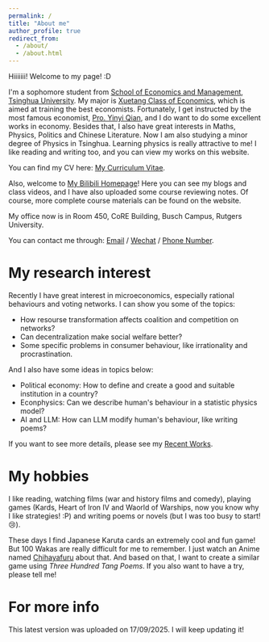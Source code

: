 ```yaml
---
permalink: /
title: "About me"
author_profile: true
redirect_from: 
  - /about/
  - /about.html
---
```


Hiiiiiii! Welcome to my page! :D

I'm a sophomore student from [School of Economics and Management](https://www.sem.tsinghua.edu.cn/), [Tsinghua University](https://www.tsinghua.edu.cn/index.htm). My major is [Xuetang Class of Economics](https://ug.sem.tsinghua.edu.cn/bkjbkxm/jjxxtb.htm), which is aimed at training the best economists. Fortunately, I get instructed by the most famous economist, [Pro. Yinyi Qian](https://www.sem.tsinghua.edu.cn/info/1206/31907.htm), and I do want to do some excellent works in economy. Besides that, I also have great interests in Maths, Physics, Politics and Chinese Literature. Now I am also studying a minor degree of Physics in Tsinghua. Learning physics is really attractive to me! I like reading and writing too, and you can view my works on this website.

You can find my CV here: [My Curriculum Vitae](<../assets/CV Yexuan Li.pdf>).

Also, welcome to [My Bilibili Homepage](https://space.bilibili.com/1122146233?spm_id_from=333.33.0.0)! Here you can see my blogs and class videos, and I have also uploaded some course reviewing notes. Of course, more complete course materials can be found on the website.

My office now is in Room 450, CoRE Building, Busch Campus, Rutgers University.

You can contact me through: [Email](liyexuan23@mails.tsinghua.edu.cn) / [Wechat](../images/Wechat.jpg) / [Phone Number](+86-13961583379).

My research interest
======
Recently I have great interest in microeconomics, especially rational behaviours and voting networks. I can show you some of the topics:

- How resourse transformation affects coalition and competition on networks?
- Can decentralization make social welfare better?
- Some specific problems in consumer behaviour, like irrationality and procrastination.

And I also have some ideas in topics below:

- Political economy: How to define and create a good and suitable institution in a country?
- Econphysics: Can we describe human's behaviour in a statistic physics model?
- AI and LLM: How can LLM modify human's behaviour, like writing poems?

If you want to see more details, please see my [Recent Works](https://leeody.github.io/recentworks/).

My hobbies
======
I like reading, watching films (war and history films and comedy), playing games (Kards, Heart of Iron IV and Waorld of Warships, now you know why I like strategies! :P) and writing poems or novels (but I was too busy to start!😢).

These days I find Japanese Karuta cards an extremely cool and fun game! But 100 Wakas are really difficult for me to remember. I just watch an Anime named [Chihayafuru](https://www.bilibili.com/bangumi/play/ep11240?spm_id_from=333.337.0.0&from_spmid=666.25.episode.0) about that. And based on that, I want to create a similar game using *Three Hundred Tang Poems*. If you also want to have a try, please tell me!


<!--
My recent research interests are mainly about 
1. Register a GitHub account if you don't have one and confirm your e-mail (required!)
1. Fork [this template](https://github.com/academicpages/academicpages.github.io) by clicking the "Use this template" button in the top right. 
1. Go to the repository's settings (rightmost item in the tabs that start with "Code", should be below "Unwatch"). Rename the repository "[your GitHub username].github.io", which will also be your website's URL.
1. Set site-wide configuration and create content & metadata (see below -- also see [this set of diffs](http://archive.is/3TPas) showing what files were changed to set up [an example site](https://getorg-testacct.github.io) for a user with the username "getorg-testacct")
1. Upload any files (like PDFs, .zip files, etc.) to the files/ directory. They will appear at https://[your GitHub username].github.io/files/example.pdf.  
1. Check status by going to the repository settings, in the "GitHub pages" section

Site-wide configuration
------
The main configuration file for the site is in the base directory in [_config.yml](https://github.com/academicpages/academicpages.github.io/blob/master/_config.yml), which defines the content in the sidebars and other site-wide features. You will need to replace the default variables with ones about yourself and your site's github repository. The configuration file for the top menu is in [_data/navigation.yml](https://github.com/academicpages/academicpages.github.io/blob/master/_data/navigation.yml). For example, if you don't have a portfolio or blog posts, you can remove those items from that navigation.yml file to remove them from the header. 

Create content & metadata
------
For site content, there is one Markdown file for each type of content, which are stored in directories like _publications, _talks, _posts, _teaching, or _pages. For example, each talk is a Markdown file in the [_talks directory](https://github.com/academicpages/academicpages.github.io/tree/master/_talks). At the top of each Markdown file is structured data in YAML about the talk, which the theme will parse to do lots of cool stuff. The same structured data about a talk is used to generate the list of talks on the [Talks page](https://academicpages.github.io/talks), each [individual page](https://academicpages.github.io/talks/2012-03-01-talk-1) for specific talks, the talks section for the [CV page](https://academicpages.github.io/cv), and the [map of places you've given a talk](https://academicpages.github.io/talkmap.html) (if you run this [python file](https://github.com/academicpages/academicpages.github.io/blob/master/talkmap.py) or [Jupyter notebook](https://github.com/academicpages/academicpages.github.io/blob/master/talkmap.ipynb), which creates the HTML for the map based on the contents of the _talks directory).

**Markdown generator**

The repository includes [a set of Jupyter notebooks](https://github.com/academicpages/academicpages.github.io/tree/master/markdown_generator
) that converts a CSV containing structured data about talks or presentations into individual Markdown files that will be properly formatted for the Academic Pages template. The sample CSVs in that directory are the ones I used to create my own personal website at stuartgeiger.com. My usual workflow is that I keep a spreadsheet of my publications and talks, then run the code in these notebooks to generate the Markdown files, then commit and push them to the GitHub repository.
-->

For more info
======
This latest version was uploaded on 17/09/2025. I will keep updating it!
<!--
More info about configuring Academic Pages can be found in [the guide](https://academicpages.github.io/markdown/), the [growing wiki](https://github.com/academicpages/academicpages.github.io/wiki), and you can always [ask a question on GitHub](https://github.com/academicpages/academicpages.github.io/discussions). The [guides for the Minimal Mistakes theme](https://mmistakes.github.io/minimal-mistakes/docs/configuration/) (which this theme was forked from) might also be helpful.
-->
